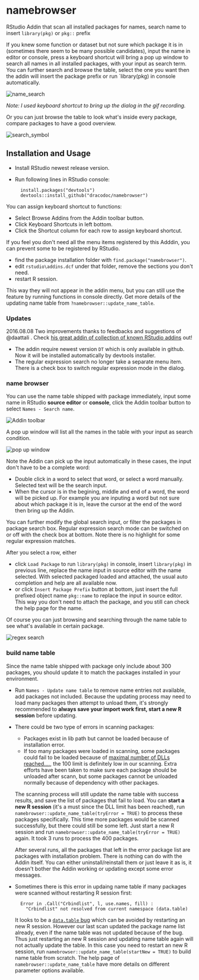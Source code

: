 # namebrowser
RStudio Addin that scan all installed packages for names, search name to insert `library(pkg)` or `pkg::` prefix

If you knew some function or dataset but not sure which package it is in (sometimes there seem to be many possible candidates), input the name in editor or console, press a keyboard shortcut will bring a pop up window to search all names in all installed packages, with your input as search term. You can further search and browse the table, select the one you want then the addin will insert the package prefix or run `library(pkg) in console automatically. 

![name_search](/inst/screenshot/name_search.gif)

_Note: I used keyboard shortcut to bring up the dialog in the gif recording._

Or you can just browse the table to look what's inside every package, compare packages to have a good overview.

![search_symbol](/inst/screenshot/search_symbol.gif)

## Installation and Usage

- Install RStudio newest release version.
- Run following lines in RStudio console:

        install.packages("devtools") 
        devtools::install_github("dracodoc/namebrowser")

You can assign keyboard shortcut to functions:

- Select Browse Addins from the Addin toolbar button.
- Click Keyboard Shortcuts in left bottom.
- Click the Shortcut column for each row to assign keyboard shortcut.

If you feel you don't need all the menu items registered by this Adddin, you can prevent some to be registered by RStudio. 
- find the package installation folder with `find.package("namebrowser")`.
- edit `rstudio\addins.dcf` under that folder, remove the sections you don't need.
- restart R session.

This way they will not appear in the addin menu, but you can still use the feature by running functions in console directly. Get more details of the updating name table from `?namebrowser::update_name_table`.

### Updates
2016.08.08  Two improvements thanks to feedbacks and suggestions of @daattali . Check [his great addin of collection of known RStudio addins](https://github.com/daattali/addinslist) out!
- The addin require newest version `DT` which is only available in github. Now it will be installed automatically by devtools installer.
- The regular expression search no longer take a separate menu item. There is a check box to switch regular expression mode in the dialog.

### name browser

You can use the name table shipped with package immediately, input some name in RStudio **source editor** or **console**, click the Addin toolbar button to select `Names - Search name`. 

![Addin toolbar](/inst/screenshot/addin_toolbar.png)

A pop up window will list all the names in the table with your input as search condition.

![pop up window](/inst/screenshot/browser.png)

Note the Addin can pick up the input automatically in these cases, the input don't have to be a complete word:
- Double click in a word to select that word, or select a word manually. Selected text will be the search input.
- When the cursor is in the begining, middle and end of a word, the word will be picked up. For example you are inputing a word but not sure about which package it is in, leave the cursor at the end of the word then bring up the Addin.

You can further modify the global search input, or filter the packages in package search box. Regular expression search mode can be switched on or off with the check box at bottom. Note there is no highlight for some regular expression matches.

After you select a row, either 
- click `Load Package` to run `library(pkg)` in console, insert `library(pkg)` in previous line, replace the name input in source editor with the name selected. With selected packaged loaded and attached, the usual auto completion and help are all available now.
- or click `Insert Package Prefix` button at bottom, just insert the full prefixed object name `pkg::name` to replace the input in source editor. This way you don't need to attach the package, and you still can check the help page for the name.

Of course you can just browsing and searching through the name table to see what's available in certain package.

![regex search](/inst/screenshot/regex.png)

### build name table

Since the name table shipped with package only include about 300 packages, you should update it to match the packages installed in your environment. 
- Run `Names - Update name table` to remove name entries not available, add packages not included. Because the updating process may need to load many packages then attempt to unload them, it's strongly recommended to **always save your import work first, start a new R session** before updating.
- There could be two type of errors in scanning packages:
  * Packages exist in lib path but cannot be loaded because of installation error. 
  * If too many packages were loaded in scanning, some packages could fail to be loaded because of [maximal number of DLLs reached....](http://stackoverflow.com/questions/24832030/exceeded-maximum-number-of-dlls-in-r), the 100 limit is definitely low in our scanning. Extra efforts have been taken to make sure each package should be unloaded after scann, but some packages cannot be unloaded normally because of dependency with other packages.
  
  The scanning process will still update the name table with success results, and save the list of packages that fail to load. You can **start a new R session** (it's a must since the DLL limit has been reached), run `namebrowser::update_name_table(tryError = TRUE)` to process these packages specifically. This time more packages would be scanned successfully, but there could still be some left. Just start a new R session and run `namebrowser::update_name_table(tryError = TRUE)` again. It took 3 runs to process the 400 packages.
    
  After several runs, all the packages that left in the error package list are packages with installation problem. There is nothing can do with the Addin itself. You can either uninstall/reinstall them or just leave it as is, it doesn't bother the Addin working or updating except some error messages.

- Sometimes there is this error in updaing name table if many packages were scanned without restarting R session first:

        Error in .Call("Crbindlist", l, use.names, fill) : 
          "Crbindlist" not resolved from current namespace (data.table)
 
  It looks to be a [`data.table` bug](https://github.com/Rdatatable/data.table/issues/1467) which can be avoided by restarting an new R session. 
  However our last scan updated the package name list already, even if the name table was not updated because of the bug. Thus just restarting an new R session and updating name table again will not actually update the table. In this case you need to restart an new R session, run `namebrowser::update_name_table(startNew = TRUE)` to build name table from scratch. The help page of `namebrowser::update_name_table` have more details on different parameter options available.
  
  
